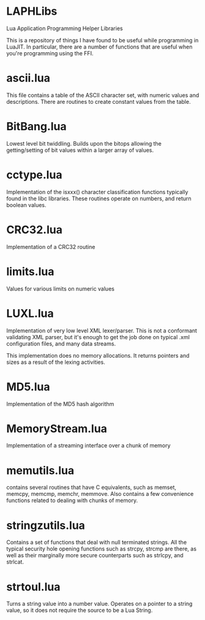LAPHLibs
========

Lua Application Programming Helper Libraries

This is a repository of things I have found to be useful
while programming in LuaJIT.  In particular, there are
a number of functions that are useful when you're programming
using the FFI.

ascii.lua
=========
This file contains a table of the ASCII character set, with numeric values and descriptions.  There are routines to create constant values from the table.

BitBang.lua
===========
Lowest level bit twiddling.  Builds upon the bitops
allowing the getting/setting of bit values within a larger
array of values.

cctype.lua
==========
Implementation of the isxxx() character classification functions typically found in the libc libraries.  These routines operate on numbers, and return boolean values.

CRC32.lua
=========
Implementation of a CRC32 routine

limits.lua
==========
Values for various limits on numeric values

LUXL.lua
========
Implementation of very low level XML lexer/parser.  This is not a conformant validating XML parser, but it's enough to get the job done on typical .xml configuration files, and many data streams.

This implementation does no memory allocations.  It returns pointers and sizes as a result of the lexing activities.

MD5.lua
=======
Implementation of the MD5 hash algorithm

MemoryStream.lua
================
Implementation of a streaming interface over a chunk of memory

memutils.lua 
============
contains several routines that have
C equivalents, such as memset, memcpy, memcmp, memchr, memmove.  Also contains a few convenience functions related to dealing
with chunks of memory.

stringzutils.lua
================ 
Contains a set of functions that deal with 
null terminated strings.  All the typical security hole opening
functions such as strcpy, strcmp are there, as well as their 
marginally more secure counterparts such as strlcpy, and strlcat.

strtoul.lua
===========
Turns a string value into a number value.  Operates on a pointer to a string value, so it does not require the source to be a Lua String.

